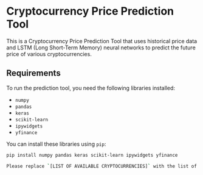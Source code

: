 # Cryptocurrency Price Prediction Tool

This is a Cryptocurrency Price Prediction Tool that uses historical price data and LSTM (Long Short-Term Memory) neural networks to predict the future price of various cryptocurrencies.

## Requirements

To run the prediction tool, you need the following libraries installed:

- `numpy`
- `pandas`
- `keras`
- `scikit-learn`
- `ipywidgets`
- `yfinance`

You can install these libraries using `pip`:

```bash
pip install numpy pandas keras scikit-learn ipywidgets yfinance

Please replace `[LIST OF AVAILABLE CRYPTOCURRENCIES]` with the list of available cryptocurrencies in your `tickers` list. Also, ensure that you have the correct libraries installed before running the code.
